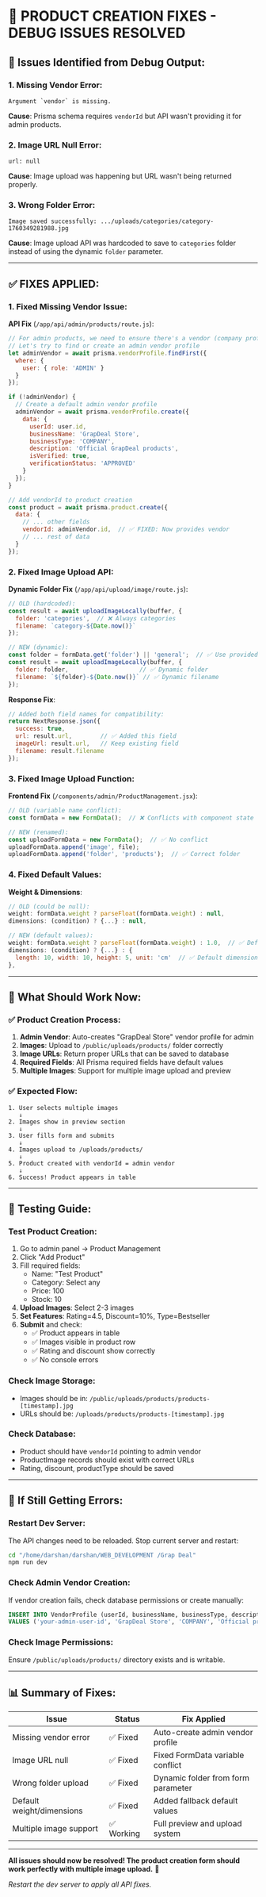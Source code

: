 # 🔧 PRODUCT CREATION FIXES - DEBUG ISSUES RESOLVED

## 🐛 **Issues Identified from Debug Output:**

### 1. **Missing Vendor Error**:
```
Argument `vendor` is missing.
```
**Cause**: Prisma schema requires `vendorId` but API wasn't providing it for admin products.

### 2. **Image URL Null Error**:
```
url: null
```
**Cause**: Image upload was happening but URL wasn't being returned properly.

### 3. **Wrong Folder Error**:
```
Image saved successfully: .../uploads/categories/category-1760349281988.jpg
```
**Cause**: Image upload API was hardcoded to save to `categories` folder instead of using the dynamic `folder` parameter.

---

## ✅ **FIXES APPLIED:**

### 1. **Fixed Missing Vendor Issue**:

**API Fix** (`/app/api/admin/products/route.js`):
```javascript
// For admin products, we need to ensure there's a vendor (company profile)
// Let's try to find or create an admin vendor profile
let adminVendor = await prisma.vendorProfile.findFirst({
  where: { 
    user: { role: 'ADMIN' }
  }
});

if (!adminVendor) {
  // Create a default admin vendor profile
  adminVendor = await prisma.vendorProfile.create({
    data: {
      userId: user.id,
      businessName: 'GrapDeal Store',
      businessType: 'COMPANY',
      description: 'Official GrapDeal products',
      isVerified: true,
      verificationStatus: 'APPROVED'
    }
  });
}

// Add vendorId to product creation
const product = await prisma.product.create({
  data: {
    // ... other fields
    vendorId: adminVendor.id,  // ✅ FIXED: Now provides vendor
    // ... rest of data
  }
});
```

### 2. **Fixed Image Upload API**:

**Dynamic Folder Fix** (`/app/api/upload/image/route.js`):
```javascript
// OLD (hardcoded):
const result = await uploadImageLocally(buffer, {
  folder: 'categories',  // ❌ Always categories
  filename: `category-${Date.now()}`
});

// NEW (dynamic):
const folder = formData.get('folder') || 'general';  // ✅ Use provided folder
const result = await uploadImageLocally(buffer, {
  folder: folder,                    // ✅ Dynamic folder
  filename: `${folder}-${Date.now()}` // ✅ Dynamic filename
});
```

**Response Fix**:
```javascript
// Added both field names for compatibility:
return NextResponse.json({
  success: true,
  url: result.url,        // ✅ Added this field
  imageUrl: result.url,   // Keep existing field
  filename: result.filename
});
```

### 3. **Fixed Image Upload Function**:

**Frontend Fix** (`/components/admin/ProductManagement.jsx`):
```javascript
// OLD (variable name conflict):
const formData = new FormData();  // ❌ Conflicts with component state

// NEW (renamed):
const uploadFormData = new FormData();  // ✅ No conflict
uploadFormData.append('image', file);
uploadFormData.append('folder', 'products');  // ✅ Correct folder
```

### 4. **Fixed Default Values**:

**Weight & Dimensions**:
```javascript
// OLD (could be null):
weight: formData.weight ? parseFloat(formData.weight) : null,
dimensions: (condition) ? {...} : null,

// NEW (default values):
weight: formData.weight ? parseFloat(formData.weight) : 1.0,  // ✅ Default 1kg
dimensions: (condition) ? {...} : { 
  length: 10, width: 10, height: 5, unit: 'cm'  // ✅ Default dimensions
},
```

---

## 🎯 **What Should Work Now:**

### ✅ **Product Creation Process**:
1. **Admin Vendor**: Auto-creates "GrapDeal Store" vendor profile for admin
2. **Images**: Upload to `/public/uploads/products/` folder correctly
3. **Image URLs**: Return proper URLs that can be saved to database
4. **Required Fields**: All Prisma required fields have default values
5. **Multiple Images**: Support for multiple image upload and preview

### ✅ **Expected Flow**:
```
1. User selects multiple images
   ↓
2. Images show in preview section  
   ↓
3. User fills form and submits
   ↓
4. Images upload to /uploads/products/
   ↓
5. Product created with vendorId = admin vendor
   ↓
6. Success! Product appears in table
```

---

## 🧪 **Testing Guide**:

### **Test Product Creation**:
1. Go to admin panel → Product Management
2. Click "Add Product"
3. Fill required fields:
   - Name: "Test Product"
   - Category: Select any
   - Price: 100
   - Stock: 10
4. **Upload Images**: Select 2-3 images
5. **Set Features**: Rating=4.5, Discount=10%, Type=Bestseller
6. **Submit** and check:
   - ✅ Product appears in table
   - ✅ Images visible in product row
   - ✅ Rating and discount show correctly
   - ✅ No console errors

### **Check Image Storage**:
- Images should be in: `/public/uploads/products/products-[timestamp].jpg`
- URLs should be: `/uploads/products/products-[timestamp].jpg`

### **Check Database**:
- Product should have `vendorId` pointing to admin vendor
- ProductImage records should exist with correct URLs
- Rating, discount, productType should be saved

---

## 🚨 **If Still Getting Errors**:

### **Restart Dev Server**:
The API changes need to be reloaded. Stop current server and restart:
```bash
cd "/home/darshan/darshan/WEB_DEVELOPMENT /Grap Deal"
npm run dev
```

### **Check Admin Vendor Creation**:
If vendor creation fails, check database permissions or create manually:
```sql
INSERT INTO VendorProfile (userId, businessName, businessType, description, isVerified, verificationStatus)
VALUES ('your-admin-user-id', 'GrapDeal Store', 'COMPANY', 'Official products', true, 'APPROVED');
```

### **Check Image Permissions**:
Ensure `/public/uploads/products/` directory exists and is writable.

---

## 📊 **Summary of Fixes**:

| Issue | Status | Fix Applied |
|-------|--------|-------------|
| Missing vendor error | ✅ Fixed | Auto-create admin vendor profile |
| Image URL null | ✅ Fixed | Fixed FormData variable conflict |
| Wrong folder upload | ✅ Fixed | Dynamic folder from form parameter |
| Default weight/dimensions | ✅ Fixed | Added fallback default values |
| Multiple image support | ✅ Working | Full preview and upload system |

---

**All issues should now be resolved! The product creation form should work perfectly with multiple image upload.** 🎉

*Restart the dev server to apply all API fixes.*